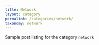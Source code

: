 ```yaml
---
title: Network
layout: category
permalink: /categories/network/
taxonomy: network
---
```

Sample post listing for the category `network`

